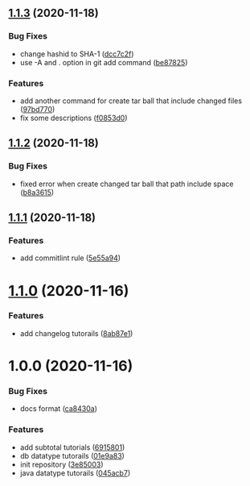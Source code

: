 ## [1.1.3](https://github.com/simahao/lily/compare/v1.1.2...v1.1.3) (2020-11-18)


### Bug Fixes

* change hashid to SHA-1 ([dcc7c2f](https://github.com/simahao/lily/commit/dcc7c2f59b3934552e0f832434d585a3f6813615))
* use -A and . option in git add command ([be87825](https://github.com/simahao/lily/commit/be87825a76900fc918a232e38cf5e599995b45c4))


### Features

* add another command for create tar ball that include changed files ([97bd770](https://github.com/simahao/lily/commit/97bd770f023f839c954fc4cb4da616f21da4ad53))
* fix some descriptions ([f0853d0](https://github.com/simahao/lily/commit/f0853d0cce971527c11083ad2ebf41d6f96c3c6f))



## [1.1.2](https://github.com/simahao/lily/compare/v1.1.1...v1.1.2) (2020-11-18)


### Bug Fixes

* fixed error when create changed tar ball that path include space ([b8a3615](https://github.com/simahao/lily/commit/b8a36159b99796f5405ff379087d6a8097ce4e98))



## [1.1.1](https://github.com/simahao/lily/compare/v1.1.0...v1.1.1) (2020-11-18)


### Features

* add commitlint rule ([5e55a94](https://github.com/simahao/lily/commit/5e55a9463e2c45ee745930b0f99752f3a47c5c79))



# [1.1.0](https://github.com/simahao/lily/compare/v1.0.0...v1.1.0) (2020-11-16)


### Features

* add changelog tutorails ([8ab87e1](https://github.com/simahao/lily/commit/8ab87e1eee9027888f238e06a83bb8faae7cf3e6))



# 1.0.0 (2020-11-16)


### Bug Fixes

* docs format ([ca8430a](https://github.com/simahao/lily/commit/ca8430a7e4702a0e3c4a7aa854b9af75ecc49c13))


### Features

* add subtotal tutorials ([6915801](https://github.com/simahao/lily/commit/691580174c78b96a436995be0e0c0678ef8cf63e))
* db datatype tutorails ([01e9a83](https://github.com/simahao/lily/commit/01e9a8361f5ee298517cea56cde46941d5c776d6))
* init repository ([3e85003](https://github.com/simahao/lily/commit/3e85003e660f773e79042b7043a114c02fb172d7))
* java datatype tutorails ([045acb7](https://github.com/simahao/lily/commit/045acb70b0aa5ed989c76089c3066a72c16189b8))



